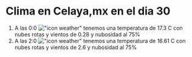 # Clima en Celaya,mx en el dia 30

1. A las 0:0 !["icon weather"](http://openweathermap.org/img/w/04n.png) tenemos una temperatura de 17.3 C con nubes rotas y  vientos de 0.28 y nubosidad al 75%
1. A las 2:0 !["icon weather"](http://openweathermap.org/img/w/04n.png) tenemos una temperatura de 16.61 C con nubes rotas y  vientos de 2.6 y nubosidad al 75%
